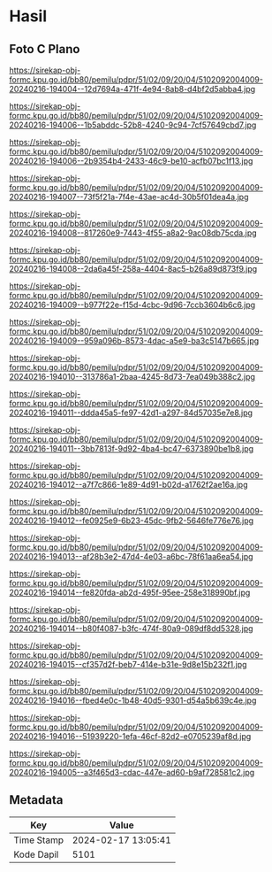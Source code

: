 # Hasil

## Foto C Plano

https://sirekap-obj-formc.kpu.go.id/bb80/pemilu/pdpr/51/02/09/20/04/5102092004009-20240216-194004--12d7694a-471f-4e94-8ab8-d4bf2d5abba4.jpg

https://sirekap-obj-formc.kpu.go.id/bb80/pemilu/pdpr/51/02/09/20/04/5102092004009-20240216-194006--1b5abddc-52b8-4240-9c94-7cf57649cbd7.jpg

https://sirekap-obj-formc.kpu.go.id/bb80/pemilu/pdpr/51/02/09/20/04/5102092004009-20240216-194006--2b9354b4-2433-46c9-be10-acfb07bc1f13.jpg

https://sirekap-obj-formc.kpu.go.id/bb80/pemilu/pdpr/51/02/09/20/04/5102092004009-20240216-194007--73f5f21a-7f4e-43ae-ac4d-30b5f01dea4a.jpg

https://sirekap-obj-formc.kpu.go.id/bb80/pemilu/pdpr/51/02/09/20/04/5102092004009-20240216-194008--817260e9-7443-4f55-a8a2-9ac08db75cda.jpg

https://sirekap-obj-formc.kpu.go.id/bb80/pemilu/pdpr/51/02/09/20/04/5102092004009-20240216-194008--2da6a45f-258a-4404-8ac5-b26a89d873f9.jpg

https://sirekap-obj-formc.kpu.go.id/bb80/pemilu/pdpr/51/02/09/20/04/5102092004009-20240216-194009--b977f22e-f15d-4cbc-9d96-7ccb3604b6c6.jpg

https://sirekap-obj-formc.kpu.go.id/bb80/pemilu/pdpr/51/02/09/20/04/5102092004009-20240216-194009--959a096b-8573-4dac-a5e9-ba3c5147b665.jpg

https://sirekap-obj-formc.kpu.go.id/bb80/pemilu/pdpr/51/02/09/20/04/5102092004009-20240216-194010--313786a1-2baa-4245-8d73-7ea049b388c2.jpg

https://sirekap-obj-formc.kpu.go.id/bb80/pemilu/pdpr/51/02/09/20/04/5102092004009-20240216-194011--ddda45a5-fe97-42d1-a297-84d57035e7e8.jpg

https://sirekap-obj-formc.kpu.go.id/bb80/pemilu/pdpr/51/02/09/20/04/5102092004009-20240216-194011--3bb7813f-9d92-4ba4-bc47-6373890be1b8.jpg

https://sirekap-obj-formc.kpu.go.id/bb80/pemilu/pdpr/51/02/09/20/04/5102092004009-20240216-194012--a7f7c866-1e89-4d91-b02d-a1762f2ae16a.jpg

https://sirekap-obj-formc.kpu.go.id/bb80/pemilu/pdpr/51/02/09/20/04/5102092004009-20240216-194012--fe0925e9-6b23-45dc-9fb2-5646fe776e76.jpg

https://sirekap-obj-formc.kpu.go.id/bb80/pemilu/pdpr/51/02/09/20/04/5102092004009-20240216-194013--af28b3e2-47d4-4e03-a6bc-78f61aa6ea54.jpg

https://sirekap-obj-formc.kpu.go.id/bb80/pemilu/pdpr/51/02/09/20/04/5102092004009-20240216-194014--fe820fda-ab2d-495f-95ee-258e318990bf.jpg

https://sirekap-obj-formc.kpu.go.id/bb80/pemilu/pdpr/51/02/09/20/04/5102092004009-20240216-194014--b80f4087-b3fc-474f-80a9-089df8dd5328.jpg

https://sirekap-obj-formc.kpu.go.id/bb80/pemilu/pdpr/51/02/09/20/04/5102092004009-20240216-194015--cf357d2f-beb7-414e-b31e-9d8e15b232f1.jpg

https://sirekap-obj-formc.kpu.go.id/bb80/pemilu/pdpr/51/02/09/20/04/5102092004009-20240216-194016--fbed4e0c-1b48-40d5-9301-d54a5b639c4e.jpg

https://sirekap-obj-formc.kpu.go.id/bb80/pemilu/pdpr/51/02/09/20/04/5102092004009-20240216-194016--51939220-1efa-46cf-82d2-e0705239af8d.jpg

https://sirekap-obj-formc.kpu.go.id/bb80/pemilu/pdpr/51/02/09/20/04/5102092004009-20240216-194005--a3f465d3-cdac-447e-ad60-b9af728581c2.jpg


## Metadata

| Key        | Value               |
| ---------- | ------------------- |
| Time Stamp | 2024-02-17 13:05:41 |
| Kode Dapil | 5101                |



